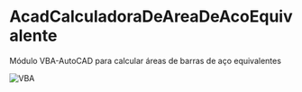 # AcadCalculadoraDeAreaDeAcoEquivalente
 Módulo VBA-AutoCAD para calcular áreas de barras de aço equivalentes
 
![VBA](https://user-images.githubusercontent.com/3990793/162553286-cc31af52-73cd-4504-901c-6ca8b295998e.png)
